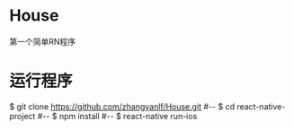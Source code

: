 # House
第一个简单RN程序

# 运行程序
$ git clone https://github.com/zhangyanlf/House.git
#--
$ cd react-native-project
#--
$ npm install
#--
$ react-native run-ios
